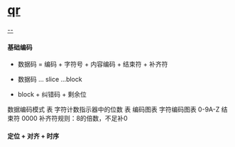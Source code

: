 # [qr](https://blog.csdn.net/ajianyingxiaoqinghan/article/details/78837864)
[](http://www.cnblogs.com/xxaxx/p/3416450.html)
[--](https://github.com/alexeyten/qr-image)
[](https://www.cnblogs.com/sky-heaven/p/6841901.html)
#### 基础编码

- 数据码 = 编码 + 字符号 + 内容编码 + 结束符 + 补齐符

- 数据码 ... slice ...block

- block + 纠错码 + 剩余位

数据编码模式 表
字符计数指示器中的位数 表
编码图表
字符编码图表 0-9A-Z
结束符 0000
补齐符规则：8的倍数，不足补0

#### 定位 + 对齐 + 时序

